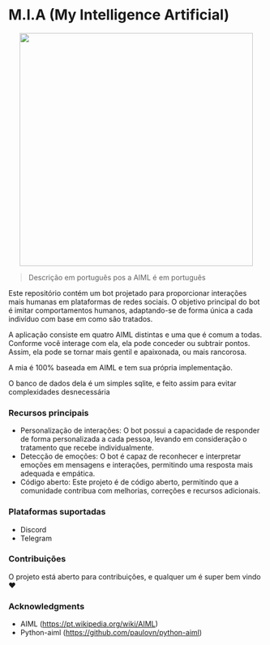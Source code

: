 # M.I.A (My Intelligence Artificial)

<p align="center">
  <img width="460" height="auto" src="https://github.com/lucasalberto01/mia-bot/assets/29151352/e7914bdb-f0ab-46a0-bea0-7fc5a16567df">
</p>

> Descrição em português pos a AIML é em português

Este repositório contém um bot projetado para proporcionar interações mais humanas em plataformas de redes sociais. O objetivo principal do bot é imitar comportamentos humanos, adaptando-se de forma única a cada indivíduo com base em como são tratados.

A aplicação consiste em quatro AIML distintas e uma que é comum a todas. Conforme você interage com ela, ela pode conceder ou subtrair pontos. Assim, ela pode se tornar mais gentil e apaixonada, ou mais rancorosa.

A mia é 100% baseada em AIML e tem sua própria implementação.

O banco de dados dela é um simples sqlite, e feito assim para evitar complexidades desnecessária

### Recursos principais

* Personalização de interações: O bot possui a capacidade de responder de forma personalizada a cada pessoa, levando em consideração o tratamento que recebe individualmente.
* Detecção de emoções: O bot é capaz de reconhecer e interpretar emoções em mensagens e interações, permitindo uma resposta mais adequada e empática.
* Código aberto: Este projeto é de código aberto, permitindo que a comunidade contribua com melhorias, correções e recursos adicionais.

### Plataformas suportadas

* Discord
* Telegram

### Contribuições

O projeto está aberto para contribuições, e qualquer um é super bem vindo ❤

### Acknowledgments

* AIML (<https://pt.wikipedia.org/wiki/AIML>)
* Python-aiml (<https://github.com/paulovn/python-aiml>)
